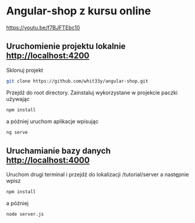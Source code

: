 # Angular-shop z kursu online

https://youtu.be/f7BJFTEbc10

## Uruchomienie projektu lokalnie [http://localhost:4200](http://localhost:4200)
Sklonuj projekt

```bash
git clone https://github.com/whit33y/angular-shop.git
```

Przejdź do root directory.
Zainstaluj wykorzystane w projekcie paczki używając

```bash
npm install
```

a później uruchom aplikacje wpisując

```bash
ng serve
```

## Uruchamianie bazy danych [http://localhost:4000](http://localhost:4000)

Uruchom drugi terminal i przejdź do lokalizacji
/tutorial/server a następnie wpisz

```bash
npm install
```

a później 

```bash
node server.js
```



